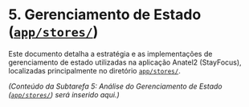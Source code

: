 # 5. Gerenciamento de Estado ([`app/stores/`](app/stores/))

Este documento detalha a estratégia e as implementações de gerenciamento de estado utilizadas na aplicação Anatel2 (StayFocus), localizadas principalmente no diretório [`app/stores/`](app/stores/).

*(Conteúdo da Subtarefa 5: Análise do Gerenciamento de Estado ([`app/stores/`](app/stores/)) será inserido aqui.)*